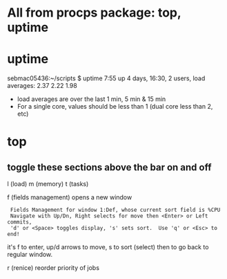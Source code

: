 # All from procps package: top, uptime

# uptime

sebmac05436:~/scripts $ uptime
 7:55  up 4 days, 16:30, 2 users, load averages: 2.37 2.22 1.98

- load averages are over the last 1 min, 5 min & 15 min
- For a single core, values should be less than 1 (dual core less than 2, etc)

# top

## toggle these sections above the bar on and off

l (load)
m (memory) 
t (tasks) 

f (fields management)
opens a new window

     Fields Management for window 1:Def, whose current sort field is %CPU
     Navigate with Up/Dn, Right selects for move then <Enter> or Left commits,
     'd' or <Space> toggles display, 's' sets sort.  Use 'q' or <Esc> to end!

 it's f to enter, up/d arrows to move, s to sort (select) then <Esc> to go back to regular window.

r (renice) reorder priority of jobs